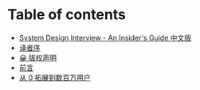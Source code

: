 # Table of contents

* [System Design Interview  - An Insider's Guide 中文版](README.md)
* [译者序](yi-zhe-xu.md)
* [😀 版权声明](qian-yan.md)
* [前言](<qian-yan (1).md>)
* [从 0 拓展到数百万用户](cong-0-tuo-zhan-dao-shu-bai-wan-yong-hu.md)
